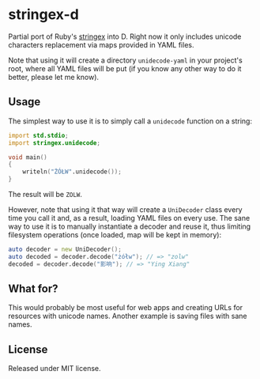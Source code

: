 # stringex-d

Partial port of Ruby's [stringex](https://github.com/rsl/stringex) into D. Right now it only includes unicode characters replacement via maps provided in YAML files.

Note that using it will create a directory `unidecode-yaml` in your project's root, where all YAML files will be put (if you know any other way to do it better, please let me know).

## Usage

The simplest way to use it is to simply call a `unidecode` function on a string:

```d
import std.stdio;
import stringex.unidecode;

void main()
{
	writeln("ŻÓŁW".unidecode());
}
```

The result will be `ZOLW`.

However, note that using it that way will create a `UniDecoder` class every time you call it and, as a result, loading YAML files on every use. The sane way to use it is to manually instantiate a decoder and reuse it, thus limiting filesystem operations (once loaded, map will be kept in memory):

```d
auto decoder = new UniDecoder();
auto decoded = decoder.decode("żółw"); // => "zolw"
decoded = decoder.decode("影响"); // => "Ying Xiang"
```

## What for?

This would probably be most useful for web apps and creating URLs for resources with unicode names. Another example is saving files with sane names.

## License

Released under MIT license.